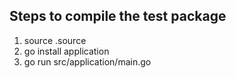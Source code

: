 ## Steps to compile the test package

1. source .source
2. go install application
3. go run src/application/main.go
